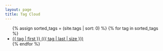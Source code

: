 ```yaml
---
layout: page
title: Tag Cloud
---
```

<ul class="tag-cloud">
{% assign sorted_tags = (site.tags | sort: 0) %}
{% for tag in sorted_tags %}
  <li style="font-size: {{ tag | last | size | times: 100 | divided_by: site.tags.size | plus: 35  }}%" class="tags-status">
    <a href="/tags/{{ tag[0] }}" class="tags">
      {{ tag | first }} ({{ tag | last | size }})
    </a>
  </li>
{% endfor %}
</ul>
